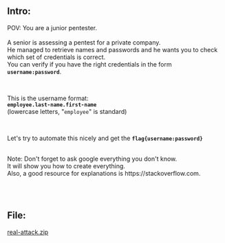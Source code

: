 ## Intro:

POV: You are a junior pentester. 
<br><br>
A senior is assessing a pentest for a private company. <br>
He managed to retrieve names and passwords and he wants you to check which set of credentials is correct. <br>
You can verify if you have the right credentials in the form **`username:password`**. <br>

<br>

This is the username format: <br>
**`employee.last-name.first-name`** <br>
(lowercase letters, "`employee`" is standard)

<br>

Let's try to automate this nicely and get the **`flag{username:password}`**

<br>
Note: Don't forget to ask google everything you don't know. <br>
It will show you how to create everything. <br>
Also, a good resource for explanations is https://stackoverflow.com. 

<br><br>

## File:
[real-attack.zip](https://github.com/ChronosPK/Sibiu_Academic_CTF/files/10273245/real-attack.zip)
